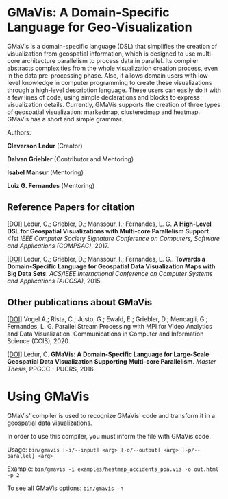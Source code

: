 # GMaVis: A Domain-Specific Language for Geo-Visualization

GMaVis is a domain-specific language (DSL) that simplifies the creation of visualization from geospatial information, which is designed to use multi-core architecture parallelism to process data in parallel. Its compiler abstracts complexities from the whole visualization creation process, even in the data pre-processing phase. Also, it allows domain users with
low-level knowledge in computer programming to create these visualizations through a high-level description language. These users can easily do it with a few lines of code, using simple declarations and blocks to express visualization details. Currently, GMaVis supports the creation of three types of geospatial visualization: markedmap, clusteredmap and heatmap. GMaVis has a short and simple grammar.

Authors:

**Cleverson Ledur** (Creator) 

**Dalvan Griebler** (Contributor and Mentoring)

**Isabel Mansur** (Mentoring)

**Luiz G. Fernandes** (Mentoring)




## Reference Papers for citation

[[DOI]](https://doi.org/10.1109/COMPSAC.2017.18) Ledur, C.; Griebler, D.; Manssour, I.; Fernandes, L. G. **A High-Level DSL for Geospatial Visualizations with Multi-core Parallelism Support**. *41st IEEE Computer Society Signature Conference on Computers, Software and Applications (COMPSAC)*, 2017.

[[DOI]](http://dx.doi.org/10.1109/AICCSA.2015.7507178) Ledur, C.; Griebler, D.; Manssour, I.; Fernandes, L. G.. **Towards a Domain-Specific Language for Geospatial Data Visualization Maps with Big Data Sets**. *ACS/IEEE International Conference on Computer Systems and Applications (AICCSA)*, 2015.

## Other publications about GMaVis

[[DOI]](https://doi.org/10.1007/978-3-030-41050-6_7) Vogel A.; Rista, C.; Justo, G.; Ewald, E.; Griebler, D.; Mencagli, G.; Fernandes, L. G. Parallel Stream Processing with MPI for Video Analytics and Data Visualization. Communications in Computer and Information Science (CCIS), 2020.

[[DOI]](http://tede2.pucrs.br/tede2/handle/tede/6837) Ledur, C. **GMaVis: A Domain-Specific Language for Large-Scale Geospatial Data Visualization Supporting Multi-core Parallelism**. *Master Thesis*, PPGCC - PUCRS, 2016.


# Using GMaVis

GMaVis' compiler is used to recognize GMaVis' code and transform it in a geospatial data visualizations.

In order to use this compiler, you must inform the file with GMaVis'code.

Usage:
``
bin/gmavis [-i/--input] <arg> [-o/--output] <arg> [-p/--parallel] <arg>
``

Example: 
``
bin/gmavis -i examples/heatmap_accidents_poa.vis -o out.html -p 2
``

To see all GMaVis options:
``
bin/gmavis -h
``
